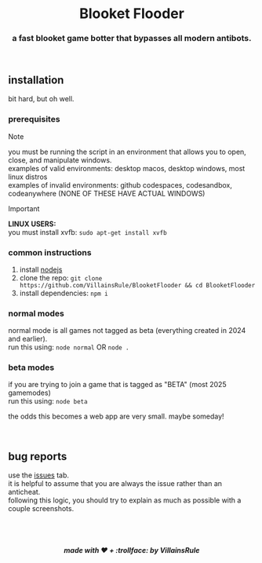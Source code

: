 <div align="center">
    <h1>Blooket Flooder</h1>
    <h3>a fast blooket game botter that bypasses all modern antibots.</h3>
</div>

<br>

## installation
bit hard, but oh well.

### prerequisites
> [!NOTE]
> you must be running the script in an environment that allows you to open, close, and manipulate windows.<br>
> examples of valid environments: desktop macos, desktop windows, most linux distros<br>
> examples of invalid environments: github codespaces, codesandbox, codeanywhere (NONE OF THESE HAVE ACTUAL WINDOWS)

> [!IMPORTANT]
> **LINUX USERS:**<br>
> you must install xvfb: `sudo apt-get install xvfb`

### common instructions
1. install [nodejs](https://nodejs.org)
2. clone the repo: `git clone https://github.com/VillainsRule/BlooketFlooder && cd BlooketFlooder`
3. install dependencies: `npm i`

### normal modes
normal mode is all games not tagged as beta (everything created in 2024 and earlier).<br>
run this using: `node normal` OR `node .`

### beta modes
if you are trying to join a game that is tagged as "BETA" (most 2025 gamemodes)<br>
run this using: `node beta`

the odds this becomes a web app are very small. maybe someday!

<br>

## bug reports
use the [issues](https://github.com/VillainsRule/BlooketFlooder/issues) tab.<br>
it is helpful to assume that you are always the issue rather than an anticheat.<br>
following this logic, you should try to explain as much as possible with a couple screenshots.

<br><br>
<h5 align="center">made with ❤️ + :trollface: by VillainsRule</h5>
